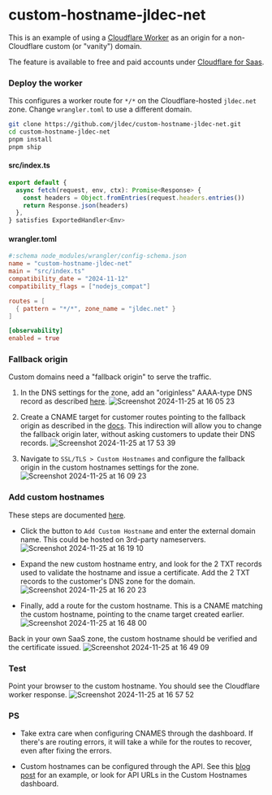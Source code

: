 # custom-hostname-jldec-net

This is an example of using a [Cloudflare Worker](https://developers.cloudflare.com/workers) as an origin for a non-Cloudflare custom (or "vanity") domain.

The feature is available to free and paid accounts under [Cloudflare for Saas](https://developers.cloudflare.com/cloudflare-for-platforms/cloudflare-for-saas/plans/).

### Deploy the worker
This configures a worker route for `*/*` on the Cloudflare-hosted `jldec.net` zone. Change `wrangler.toml` to use a different domain.

```sh
git clone https://github.com/jldec/custom-hostname-jldec-net.git
cd custom-hostname-jldec-net
pnpm install
pnpm ship
```

#### src/index.ts
```ts
export default {
  async fetch(request, env, ctx): Promise<Response> {
    const headers = Object.fromEntries(request.headers.entries())
    return Response.json(headers)
  },
} satisfies ExportedHandler<Env>
```

#### wrangler.toml
```toml
#:schema node_modules/wrangler/config-schema.json
name = "custom-hostname-jldec-net"
main = "src/index.ts"
compatibility_date = "2024-11-12"
compatibility_flags = ["nodejs_compat"]

routes = [
  { pattern = "*/*", zone_name = "jldec.net" }
]

[observability]
enabled = true
```

### Fallback origin
Custom domains need a "fallback origin" to serve the traffic.

1. In the DNS settings for the zone, add an "originless" AAAA-type DNS record as described [here](https://developers.cloudflare.com/cloudflare-for-platforms/cloudflare-for-saas/start/advanced-settings/worker-as-origin/).
![Screenshot 2024-11-25 at 16 05 23](https://github.com/user-attachments/assets/98b3cfde-3f23-4bfc-8365-713b75bdb7c4)

2. Create a CNAME target for customer routes pointing to the fallback origin as described in the [docs](https://developers.cloudflare.com/cloudflare-for-platforms/cloudflare-for-saas/start/getting-started/#2-optional-create-cname-target). This indirection will allow you to change the fallback origin later, without asking customers to update their DNS records.
![Screenshot 2024-11-25 at 17 53 39](https://github.com/user-attachments/assets/f19fc75b-f94c-4f04-bfa4-c6deed10dd67)

4. Navigate to `SSL/TLS > Custom Hostnames` and configure the fallback origin in the custom hostnames settings for the zone.
![Screenshot 2024-11-25 at 16 09 23](https://github.com/user-attachments/assets/55db20cd-27ad-4a00-a0de-adb818747781)

### Add custom hostnames
These steps are documented [here](https://developers.cloudflare.com/cloudflare-for-platforms/cloudflare-for-saas/start/getting-started/#per-hostname-setup).

- Click the button to `Add Custom Hostname` and enter the external domain name. This could be hosted on 3rd-party nameservers.
![Screenshot 2024-11-25 at 16 19 10](https://github.com/user-attachments/assets/36f28e30-3aa9-4485-9f44-af37470415ad)

- Expand the new custom hostname entry, and look for the 2 TXT records used to validate the hostname and issue a certificate. Add the 2 TXT records to the customer's DNS zone for the domain.
![Screenshot 2024-11-25 at 16 20 23](https://github.com/user-attachments/assets/0b572ef4-4713-4980-8486-943b3f58d2db)

- Finally, add a route for the custom hostname. This is a CNAME matching the custom hostname, pointing to the cname target created earlier.
![Screenshot 2024-11-25 at 16 48 00](https://github.com/user-attachments/assets/60864735-d9d1-4aab-a799-6f8ce08c263d)

Back in your own SaaS zone, the custom hostname should be verified and the certificate issued.
![Screenshot 2024-11-25 at 16 49 09](https://github.com/user-attachments/assets/3ac39ef7-adee-4f44-8c63-06f74d4910f6)

### Test
Point your browser to the custom hostname. You should see the Cloudflare worker response.
![Screenshot 2024-11-25 at 16 57 52](https://github.com/user-attachments/assets/2f106ecd-52f1-49a7-8d20-b1fd4d1b9b7e)

### PS

- Take extra care when configuring CNAMES through the dashboard. If there's are routing errors, it will take a while for the routes to recover, even after fixing the errors.

- Custom hostnames can be configured through the API. See this [blog post](https://blog.cloudflare.com/waf-for-saas/) for an example, or look for API URLs in the Custom Hostnames dashboard.


